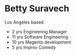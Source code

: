 # Betty Suravech

Los Angeles based

- 2 yrs Engineering Manager
- 11 yrs Software Engineering
- 10 yrs Magento development
- 5 yrs Improv Comedy 
